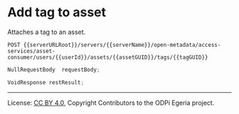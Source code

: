 <!-- SPDX-License-Identifier: CC-BY-4.0 -->
<!-- Copyright Contributors to the ODPi Egeria project. -->

# Add tag to asset

Attaches a tag to an asset.

```
POST {{serverURLRoot}}/servers/{{serverName}}/open-metadata/access-services/asset-consumer/users/{{userId}}/assets/{{assetGUID}}/tags/{{tagGUID}}
```

```java
NullRequestBody  requestBody;

VoidResponse restResult;
```


----
License: [CC BY 4.0](https://creativecommons.org/licenses/by/4.0/),
Copyright Contributors to the ODPi Egeria project.